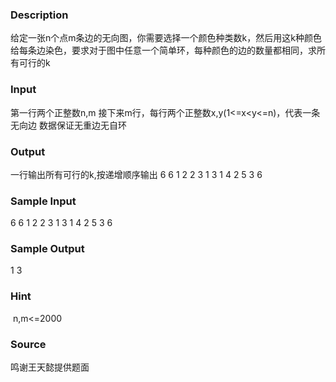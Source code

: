 
### Description
给定一张n个点m条边的无向图，你需要选择一个颜色种类数k，然后用这k种颜色给每条边染色，要求对于图中任意一个简单环，每种颜色的边的数量都相同，求所有可行的k


### Input
第一行两个正整数n,m
接下来m行，每行两个正整数x,y(1<=x<y<=n)，代表一条无向边
数据保证无重边无自环
### Output
一行输出所有可行的k,按递增顺序输出 6 6 1 2 2 3 1 3 1 4 2 5 3 6

### Sample Input
6 6
1 2
2 3
1 3
1 4
2 5
3 6
### Sample Output
1 3

### Hint
 n,m<=2000
### Source
鸣谢王天懿提供题面